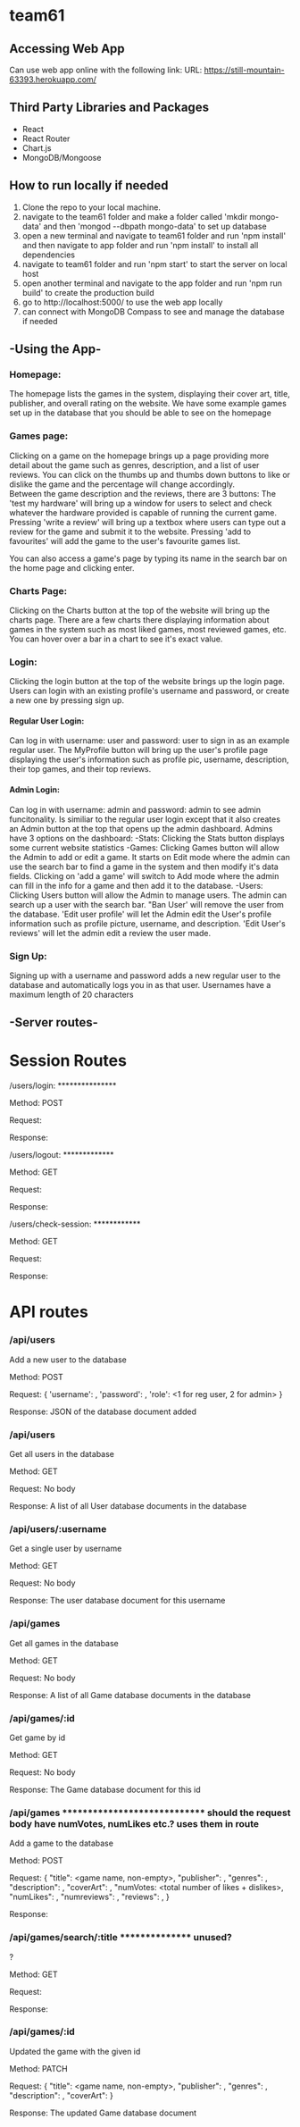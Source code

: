 # team61

## Accessing Web App
Can use web app online with the following link:
URL: https://still-mountain-63393.herokuapp.com/

## Third Party Libraries and Packages
- React
- React Router
- Chart.js
- MongoDB/Mongoose

## How to run locally if needed
1. Clone the repo to your local machine.
2. navigate to the team61 folder and make a folder called 'mkdir mongo-data' and then 'mongod --dbpath mongo-data' to set up database
3. open a new terminal and navigate to team61 folder and run 'npm install' and then navigate to app folder and run 'npm install' to install all dependencies
4. navigate to team61 folder and run 'npm start' to start the server on local host
5. open another terminal and navigate to the app folder and run 'npm run build' to create the production build
6. go to http://localhost:5000/ to use the web app locally
7. can connect with MongoDB Compass to see and manage the database if needed

## -Using the App-

### Homepage:

The homepage lists the games in the system, displaying their cover art, title, publisher, and overall rating on the website. We have some example games set up in the database
that you should be able to see on the homepage

### Games page:

Clicking on a game on the homepage brings up a page providing more detail about the game such as genres, description, and a list of user reviews. You can click on the thumbs up and thumbs down buttons to like or dislike the game and the percentage will change accordingly.   
Between the game description and the reviews, there are 3 buttons:
The 'test my hardware' will bring up a window for users to select and check whatever the hardware provided is capable of running the current game.
Pressing 'write a review' will bring up a textbox where users can type out a review for the game and submit it to the website.
Pressing 'add to favourites' will add the game to the user's favourite games list.

You can also access a game's page by typing its name in the search bar on the home page and clicking enter.
   
### Charts Page:

Clicking on the Charts button at the top of the website will bring up the charts page. There are a few charts there displaying information about games in the system such as
most liked games, most reviewed games, etc. You can hover over a bar in a chart to see it's exact value. 

### Login:

Clicking the login button at the top of the website brings up the login page. Users can login with an existing profile's username and password, or create a new one by pressing sign up. 

#### Regular User Login: 

Can log in with username: user and password: user to sign in as an example regular user. The MyProfile button will bring up the user's profile page displaying the user's information such as profile pic, username, description, their top games, and their top reviews. 

#### Admin Login: 

Can log in with username: admin and password: admin to see admin funcitonality. Is similiar to the regular user login except that it also creates an Admin button at the top that opens up the admin dashboard. Admins have 3 options on the dashboard: 
-Stats:
Clicking the Stats button displays some current website statistics
-Games:
Clicking Games button will allow the Admin to add or edit a game. It starts on Edit mode where the admin can use the search bar to find a game in the system and then modify it's data fields. Clicking on 'add a game' will switch to Add mode where the admin can fill in the info for a game and then add it to the database. 
-Users:
Clicking Users button will allow the Admin to manage users. The admin can search up a user with the search bar. "Ban User' will remove the user from the database. 'Edit user profile' will let the Admin edit the User's profile information such as profile picture, username, and description. 'Edit User's reviews' will let the admin edit a review the user made. 

### Sign Up:
Signing up with a username and password adds a new regular user to the database and automatically logs you in as that user. Usernames have a maximum length of 20 characters

## -Server routes-

# Session Routes

/users/login:  ***************

Method: POST

Request:

Response:


/users/logout:  *************

Method: GET

Request:

Response:


/users/check-session: ************

Method: GET

Request:

Response:


# API routes

### /api/users

Add a new user to the database 

Method: POST

Request: { 'username': <username>, 'password': <password>, 'role': <1 for reg user, 2 for admin> }

Response: JSON of the database document added


### /api/users
	
Get all users in the database
	
Method: GET
	
Request: No body
	
Response: A list of all User database documents in the database
	

### /api/users/:username
	
Get a single user by username
	
Method: GET
	
Request: No body
	
Response: The user database document for this username

### /api/games
	
Get all games in the database 
	
Method: GET
	
Request: No body
	
Response: A list of all Game database documents in the database
	

### /api/games/:id
	
Get game by id
	
Method: GET
	
Request: No body
	
Response: The Game database document for this id
	

### /api/games **************************** should the request body have numVotes, numLikes etc.? uses them in route
	
Add a game to the database
	
Method: POST
	
Request: {
	"title": <game name, non-empty>,
    "publisher": <publisher name>,
	"genres": <a list of genres>,
	"description": <game description>,
    "coverArt": <a url to the cover art>,
   "numVotes: <total number of likes + dislikes>,
   "numLikes": <number of likes>,
   "numreviews": <number of reviews>,
   "reviews": <list of reviews on this game>,
}
	
Response:
	

### /api/games/search/:title  ************** unused?
	
?
	
Method: GET
	
Request: 
	
Response: 
	

### /api/games/:id
	
Updated the game with the given id
	
Method: PATCH
	
Request: {
	"title": <game name, non-empty>,
    "publisher": <publisher name>,
	"genres": <a list of genres>,
	"description": <game description>,
    "coverArt": <a url to the cover art>
}
	
Response: The updated Game database document 
	





